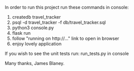 In order to run this project run these commands in console:

1. createdb travel_tracker 
2. psql -d travel_tracker -f db/travel_tracker.sql 
3. python3 console.py
4. flask run
5. follow "running on http://..." link to open in browser
6. enjoy lovely application


If you wish to see the unit tests run:
run_tests.py in console



Many thanks, James Blaney.